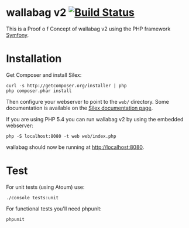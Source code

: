 # wallabag v2 [![Build Status](https://api.travis-ci.org/wallabag/wallabag.png?branch=v2-silex)](https://travis-ci.org/wallabag/wallabag)

This is a Proof o
f Concept of wallabag v2 using the PHP framework [Symfony](http://symfony.com).

# Installation

Get Composer and install Silex:

    curl -s http://getcomposer.org/installer | php
    php composer.phar install

Then configure your webserver to point to the `web/` directory. Some documentation is available on the [Silex documentation page](http://silex.sensiolabs.org/doc/web_servers.html).

If you are using PHP 5.4 you can run wallabag v2 by using the embedded webserver:

    php -S localhost:8080 -t web web/index.php

wallabag should now be running at [http://localhost:8080](http://localhost:8080).

# Test

For unit tests (using Atoum) use:

    ./console tests:unit

For functional tests you'll need phpunit:

    phpunit

